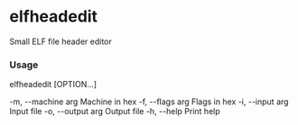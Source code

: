 # elfheadedit
Small ELF file header editor

### Usage

  elfheadedit [OPTION...]

  -m, --machine arg  Machine in hex
  -f, --flags arg    Flags in hex
  -i, --input arg    Input file
  -o, --output arg   Output file
  -h, --help         Print help
          
